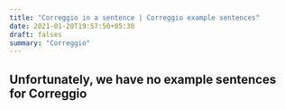 ```yaml
---
title: "Correggio in a sentence | Correggio example sentences"
date: 2021-01-20T19:57:50+05:30
draft: falses
summary: "Correggio"
---
```

## Unfortunately, we have no example sentences for Correggio                 
